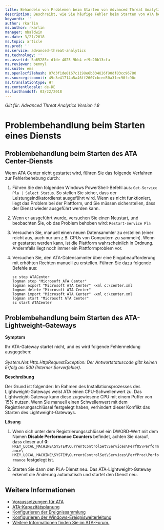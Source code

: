 ```yaml
---
title: Behandeln von Problemen beim Starten von Advanced Threat Analytics | Microsoft-Dokumentation
description: Beschreibt, wie Sie häufige Fehler beim Starten von ATA beheben können
keywords: ''
author: rkarlin
ms.author: rkarlin
manager: mbaldwin
ms.date: 3/21/2018
ms.topic: article
ms.prod: ''
ms.service: advanced-threat-analytics
ms.technology: ''
ms.assetid: 5a65285c-d1de-4025-9bb4-ef9c20b13cfa
ms.reviewer: bennyl
ms.suite: ems
ms.openlocfilehash: 87d3f1de8167c1198e6b334826f90df83cc96780
ms.sourcegitcommit: 49c3e41714a5a46ff2607cbced50a31ec90fc90c
ms.translationtype: HT
ms.contentlocale: de-DE
ms.lasthandoff: 03/22/2018
---
```

*Gilt für: Advanced Threat Analytics Version 1.9*



# <a name="troubleshooting-service-startup"></a>Problembehandlung beim Starten eines Diensts

## <a name="troubleshooting-ata-center-service-startup"></a>Problembehandlung beim Starten des ATA Center-Diensts

Wenn ATA Center nicht gestartet wird, führen Sie das folgende Verfahren zur Fehlerbehebung durch:

1.  Führen Sie den folgenden Windows PowerShell-Befehl aus: `Get-Service Pla | Select Status`. So stellen Sie sicher, dass der Leistungsindikatordienst ausgeführt wird. Wenn es nicht funktioniert, liegt das Problem bei der Plattform, und Sie müssen sicherstellen, dass der Dienst wieder ausgeführt werden kann.
2.  Wenn er ausgeführt wurde, versuchen Sie einen Neustart, und beobachten Sie, ob das Problem behoben wird: `Restart-Service Pla`
3.  Versuchen Sie, manuell einen neuen Datensammler zu erstellen (einer reicht aus, auch nur um z.B. CPUs von Computern zu sammeln).
Wenn er gestartet werden kann, ist die Plattform wahrscheinlich in Ordnung. Andernfalls liegt noch immer ein Plattformproblem vor.

4.  Versuchen Sie, den ATA-Datensammler über eine Eingabeaufforderung mit erhöhten Rechten manuell zu erstellen. Führen Sie dazu folgende Befehle aus:

        sc stop ATACenter
        logman stop "Microsoft ATA Center"
        logman export "Microsoft ATA Center" -xml c:\center.xml
        logman delete "Microsoft ATA Center"
        logman import "Microsoft ATA Center" -xml c:\center.xml
        logman start "Microsoft ATA Center"
        sc start ATACenter

## <a name="troubleshooting-ata-lightweight-gateway-startup"></a>Problembehandlung beim Starten des ATA-Lightweight-Gateways

**Symptom**

Ihr ATA-Gateway startet nicht, und es wird folgende Fehlermeldung ausgegeben:<br></br>
*System.Net.Http.HttpRequestException: Der Antwortstatuscode gibt keinen Erfolg an: 500 (Interner Serverfehler).*

**Beschreibung**

Der Grund ist folgender: Im Rahmen des Installationsprozesses des Lightweight-Gateways weist ATA einen CPU-Schwellenwert zu. Das Lightweight-Gateway kann diese zugewiesene CPU mit einem Puffer von 15% nutzen. Wenn Sie manuell einen Schwellenwert mit dem Registrierungsschlüssel festgelegt haben, verhindert dieser Konflikt das Starten des Lightweight-Gateways. 

**Lösung**

1. Wenn sich unter dem Registrierungsschlüssel ein DWORD-Wert mit dem Namen **Disable Performance Counters** befindet, achten Sie darauf, dass dieser auf **0**: `HKEY_LOCAL_MACHINE\SYSTEM\CurrentControlSet\Services\PerfOS\Performance\` `HKEY_LOCAL_MACHINE\SYSTEM\CurrentControlSet\Services\PerfProc\Performance` festgelegt ist.
 
2. Starten Sie dann den PLA-Dienst neu. Das ATA-Lightweight-Gateway erkennt die Änderung automatisch und startet den Dienst neu.


## <a name="see-also"></a>Weitere Informationen
- [Voraussetzungen für ATA](ata-prerequisites.md)
- [ATA-Kapazitätsplanung](ata-capacity-planning.md)
- [Konfigurieren der Ereignissammlung](configure-event-collection.md)
- [Konfigurieren der Windows-Ereignisweiterleitung](configure-event-collection.md#configuring-windows-event-forwarding)
- [Weitere Informationen finden Sie im ATA-Forum.](https://social.technet.microsoft.com/Forums/security/home?forum=mata)
